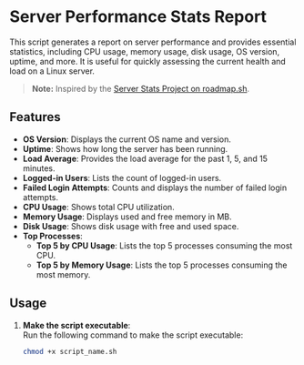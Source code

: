 # Server Performance Stats Report

This script generates a report on server performance and provides essential statistics, including CPU usage, memory usage, disk usage, OS version, uptime, and more. It is useful for quickly assessing the current health and load on a Linux server.

> **Note:** Inspired by the [Server Stats Project on roadmap.sh](https://roadmap.sh/projects/server-stats).

## Features

- **OS Version**: Displays the current OS name and version.
- **Uptime**: Shows how long the server has been running.
- **Load Average**: Provides the load average for the past 1, 5, and 15 minutes.
- **Logged-in Users**: Lists the count of logged-in users.
- **Failed Login Attempts**: Counts and displays the number of failed login attempts.
- **CPU Usage**: Shows total CPU utilization.
- **Memory Usage**: Displays used and free memory in MB.
- **Disk Usage**: Shows disk usage with free and used space.
- **Top Processes**:
  - **Top 5 by CPU Usage**: Lists the top 5 processes consuming the most CPU.
  - **Top 5 by Memory Usage**: Lists the top 5 processes consuming the most memory.

## Usage

1. **Make the script executable**:  
   Run the following command to make the script executable:
   ```bash
   chmod +x script_name.sh
   ```
